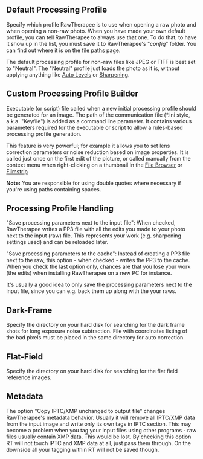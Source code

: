 ## Default Processing Profile

Specify which profile RawTherapee is to use when opening a raw photo and
when opening a non-raw photo. When you have made your own default
profile, you can tell RawTherapee to always use that one. To do that, to
have it show up in the list, you must save it to RawTherapee's
"*config*" folder. You can find out where it is on the [file
paths](File_paths#Processing_Profiles "wikilink") page.

The default processing profile for non-raw files like JPEG or TIFF is
best set to "Neutral". The "Neutral" profile just loads the photo as it
is, without applying anything like [Auto
Levels](Exposure#Auto_Levels "wikilink") or
[Sharpening](Sharpening "wikilink").

## Custom Processing Profile Builder

Executable (or script) file called when a new initial processing profile
should be generated for an image. The path of the communication file
(\*.ini style, a.k.a. "Keyfile") is added as a command line parameter.
It contains various parameters required for the executable or script to
allow a rules-based processing profile generation.

This feature is very powerful; for example it allows you to set lens
correction parameters or noise reduction based on image properties. It
is called just once on the first edit of the picture, or called manually
from the context menu when right-clicking on a thumbnail in the [File
Browser](The_File_Browser_Tab "wikilink") or
[Filmstrip](The_Image_Editor_Tab#The_Filmstrip "wikilink")

<b>Note:</b> You are responsible for using double quotes where necessary
if you're using paths containing spaces.

## Processing Profile Handling

"Save processing parameters next to the input file": When checked,
RawTherapee writes a PP3 file with all the edits you made to your photo
next to the input (raw) file. This represents your work (e.g. sharpening
settings used) and can be reloaded later.

"Save processing parameters to the cache": Instead of creating a PP3
file next to the raw, this option - when checked - writes the PP3 to the
cache. When you check the last option only, chances are that you lose
your work (the edits) when installing RawTherapee on a new PC for
instance.

It's usually a good idea to only save the processing parameters next to
the input file, since you can e.g. back them up along with the your
raws.

## Dark-Frame

Specify the directory on your hard disk for searching for the dark frame
shots for long exposure noise subtraction. File with coordinates listing
of the bad pixels must be placed in the same directory for auto
correction.

## Flat-Field

Specify the directory on your hard disk for searching for the flat field
reference images.

## Metadata

The option "Copy IPTC/XMP unchanged to output file" changes
RawTherapee's metadata behavior. Usually it will remove all IPTC/XMP
data from the input image and write only its own tags in IPTC section.
This may become a problem when you tag your input files using other
programs - raw files usually contain XMP data. This would be lost. By
checking this option RT will not touch IPTC and XMP data at all, just
pass them through. On the downside all your tagging within RT will not
be saved though.